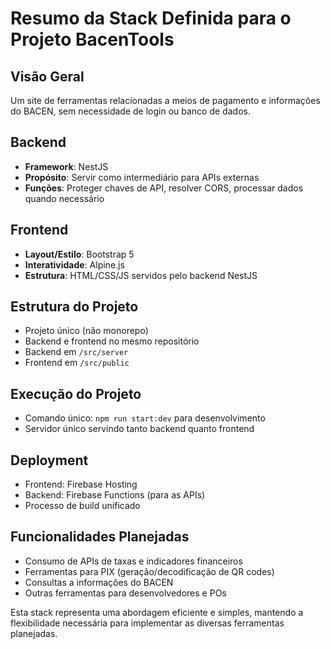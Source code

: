 # Resumo da Stack Definida para o Projeto BacenTools

## Visão Geral
Um site de ferramentas relacionadas a meios de pagamento e informações do BACEN, sem necessidade de login ou banco de dados.

## Backend
- **Framework**: NestJS
- **Propósito**: Servir como intermediário para APIs externas
- **Funções**: Proteger chaves de API, resolver CORS, processar dados quando necessário

## Frontend
- **Layout/Estilo**: Bootstrap 5
- **Interatividade**: Alpine.js
- **Estrutura**: HTML/CSS/JS servidos pelo backend NestJS

## Estrutura do Projeto
- Projeto único (não monorepo)
- Backend e frontend no mesmo repositório
- Backend em `/src/server`
- Frontend em `/src/public`

## Execução do Projeto
- Comando único: `npm run start:dev` para desenvolvimento
- Servidor único servindo tanto backend quanto frontend

## Deployment
- Frontend: Firebase Hosting
- Backend: Firebase Functions (para as APIs)
- Processo de build unificado

## Funcionalidades Planejadas
- Consumo de APIs de taxas e indicadores financeiros
- Ferramentas para PIX (geração/decodificação de QR codes)
- Consultas a informações do BACEN
- Outras ferramentas para desenvolvedores e POs

Esta stack representa uma abordagem eficiente e simples, mantendo a flexibilidade necessária para implementar as diversas ferramentas planejadas.